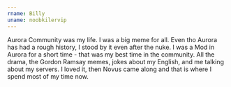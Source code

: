 ```yaml
---
rname: Billy
uname: noobkilervip
---
```

Aurora Community was my life. I was a big meme for all. Even tho Aurora has had a rough history, I stood by it even after the nuke. I was a Mod in Aurora for a short time - that was my best time in the community. All the drama, the Gordon Ramsay memes, jokes about my English, and me talking about my servers. I loved it, then Novus came along and that is where I spend most of my time now.
